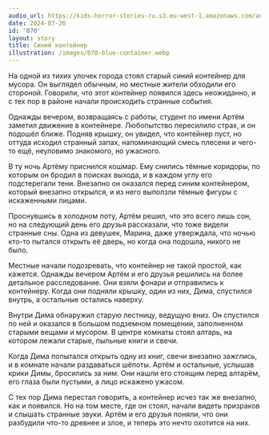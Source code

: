 ```yaml
---
audio_url: https://kids-horror-stories-ru.s3.eu-west-1.amazonaws.com/audio/070-blue-container.mp3
date: 2024-07-26
id: '070'
layout: story
title: Синий контейнер
illustration: /images/070-blue-container.webp
---
```


На одной из тихих улочек города стоял старый синий контейнер для мусора. Он выглядел обычным, но местные жители обходили его стороной. Говорили, что этот контейнер появился здесь неожиданно, и с тех пор в районе начали происходить странные события.

Однажды вечером, возвращаясь с работы, студент по имени Артём заметил движение в контейнере. Любопытство пересилило страх, и он подошёл ближе. Подняв крышку, он увидел, что контейнер пуст, но оттуда исходил странный запах, напоминающий смесь плесени и чего-то ещё, неуловимо знакомого, но ужасного.

В ту ночь Артёму приснился кошмар. Ему снились тёмные коридоры, по которым он бродил в поисках выхода, и в каждом углу его подстерегали тени. Внезапно он оказался перед синим контейнером, который внезапно открылся, и из него выползли тёмные фигуры с искаженными лицами.

Проснувшись в холодном поту, Артём решил, что это всего лишь сон, но на следующий день его друзья рассказали, что тоже видели странные сны. Одна из девушек, Марина, даже утверждала, что ночью кто-то пытался открыть её дверь, но когда она подошла, никого не было.

Местные начали подозревать, что контейнер не такой простой, как кажется. Однажды вечером Артём и его друзья решились на более детальное расследование. Они взяли фонари и отправились к контейнеру. Когда они подняли крышку, один из них, Дима, спустился внутрь, а остальные остались наверху.

Внутри Дима обнаружил старую лестницу, ведущую вниз. Он спустился по ней и оказался в большом подземном помещении, заполненном старыми вещами и мусором. В центре комнаты стоял алтарь, на котором лежали старые, пыльные книги и свечи.

Когда Дима попытался открыть одну из книг, свечи внезапно зажглись, и в комнате начали раздаваться шёпоты. Артём и остальные, услышав крики Димы, бросились за ним. Они нашли его стоящим перед алтарём, его глаза были пустыми, а лицо искажено ужасом.

С тех пор Дима перестал говорить, а контейнер исчез так же внезапно, как и появился. Но на том месте, где он стоял, начали видеть призраков и слышать странные звуки. Артём и его друзья поняли, что они разбудили что-то древнее и злое, и теперь это нечто охотится на них.